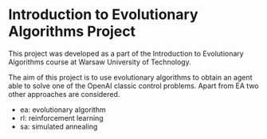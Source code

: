 # Introduction to Evolutionary Algorithms Project

This project was developed as a part of the Introduction to Evolutionary Algorithms course
at Warsaw University of Technology.

The aim of this project is to use evolutionary algorithms to obtain an agent able to solve
one of the OpenAI classic control problems. Apart from EA two other approaches are considered.

- ea: evolutionary algorithm
- rl: reinforcement learning
- sa: simulated annealing
